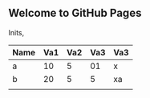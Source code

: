 ## Welcome to GitHub Pages

Inits,  


| Name | Va1 | Va2 | Va3 | Va3 |
|------|-----|-----|-----|-----|
| a    | 10  | 5   | 01  | x   |
| b    | 20  | 5   | 5   | xa  |
|      |     |     |     |     |
